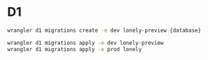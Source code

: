 # D1

```bash
wrangler d1 migrations create -e dev lonely-preview {database}
```

```bash
wrangler d1 migrations apply -e dev lonely-preview
wrangler d1 migrations apply -e prod lonely
```